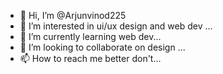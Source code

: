 - 👋 Hi, I’m @Arjunvinod225
- 👀 I’m interested in ui/ux design and web dev ...
- 🌱 I’m currently learning web dev...
- 💞️ I’m looking to collaborate on design ...
- 📫 How to reach me better don't...

<!---
Arjunvinod225/Arjunvinod225 is a ✨ special ✨ repository because its `README.md` (this file) appears on your GitHub profile.
You can click the Preview link to take a look at your changes.
--->
